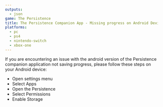 ```yaml
---
outputs:
  - json
game: The Persistence
title: The Persistence Companion App - Missing progress on Android Devices
platforms:
  - pc
  - ps4
  - nintendo-switch
  - xbox-one
---
```

If you are encountering an issue with the android version of the Persistence companion application not saving progress, please follow these steps on your Android device:

* Open settings menu
* Select Apps
* Open the Persistence
* Select Permissions
* Enable Storage
